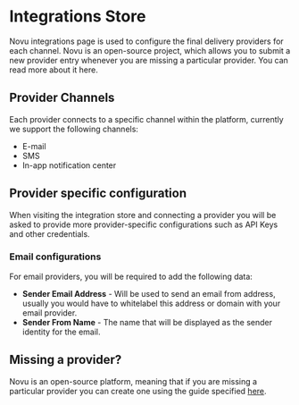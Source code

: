 # Integrations Store

Novu integrations page is used to configure the final delivery providers for each channel. Novu is an open-source project, which allows you to submit a new provider entry whenever you are missing a particular provider. You can read more about it here.

## Provider Channels

Each provider connects to a specific channel within the platform, currently we support the following channels:

- E-mail
- SMS
- In-app notification center

## Provider specific configuration

When visiting the integration store and connecting a provider you will be asked to provide more provider-specific configurations such as API Keys and other credentials.

### Email configurations

For email providers, you will be required to add the following data:

- **Sender Email Address** - Will be used to send an email from address, usually you would have to whitelabel this address or domain with your email provider.
- **Sender From Name** - The name that will be displayed as the sender identity for the email.

## Missing a provider?

Novu is an open-source platform, meaning that if you are missing a particular provider you can create one using the guide specified [here](/community/create-provider).
